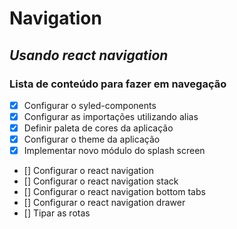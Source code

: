 # Navigation

## _Usando react navigation_

### __Lista de conteúdo para fazer em navegação__

- [x] Configurar o syled-components
- [x] Configurar as importações utilizando alias
- [x] Definir paleta de cores da aplicação
- [x] Configurar o theme da aplicação
- [x] Implementar novo módulo do splash screen
- [] Configurar o react navigation
- [] Configurar o react navigation stack
- [] Configurar o react navigation bottom tabs
- [] Configurar o react navigation drawer
- [] Tipar as rotas

